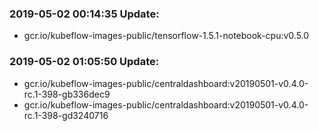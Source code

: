 ### 2019-05-02 00:14:35 Update:

- gcr.io/kubeflow-images-public/tensorflow-1.5.1-notebook-cpu:v0.5.0
### 2019-05-02 01:05:50 Update:

- gcr.io/kubeflow-images-public/centraldashboard:v20190501-v0.4.0-rc.1-398-gb336dec9
- gcr.io/kubeflow-images-public/centraldashboard:v20190501-v0.4.0-rc.1-398-gd3240716
